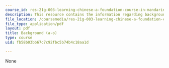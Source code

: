 ```yaml
---
course_id: res-21g-003-learning-chinese-a-foundation-course-in-mandarin-spring-2011
description: This resource contains the information regarding background (a-o).
file_location: /coursemedia/res-21g-003-learning-chinese-a-foundation-course-in-mandarin-spring-2011/fb58b03bb67c7c92fbc5b74b4c18aa1d_MITRES_21G_003S11_bgd.pdf
file_type: application/pdf
layout: pdf
title: Background (a-o)
type: course
uid: fb58b03bb67c7c92fbc5b74b4c18aa1d

---
```

None